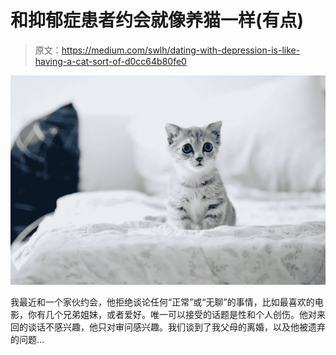 # 和抑郁症患者约会就像养猫一样(有点)

> 原文：<https://medium.com/swlh/dating-with-depression-is-like-having-a-cat-sort-of-d0cc64b80fe0>

![](img/725f1f52df50a932f9b3c00ef78ace38.png)

我最近和一个家伙约会，他拒绝谈论任何“正常”或“无聊”的事情，比如最喜欢的电影，你有几个兄弟姐妹，或者爱好。唯一可以接受的话题是性和个人创伤。他对来回的谈话不感兴趣，他只对审问感兴趣。我们谈到了我父母的离婚，以及他被遗弃的问题…